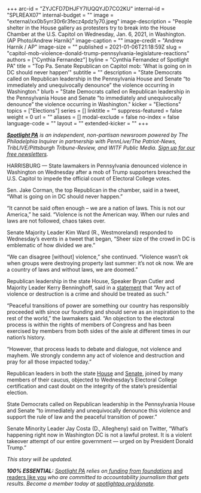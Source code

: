+++
arc-id = "ZYJCFD7DHJFY7IUQQYJD7CO2KU"
internal-id = "SPLREAX07"
internal-budget = ""
image = "external/xx0b5yrr30r6r3fecz4pdz1y70.jpeg"
image-description = "People shelter in the House gallery as protesters try to break into the House Chamber at the U.S. Capitol on Wednesday, Jan. 6, 2021, in Washington. (AP Photo/Andrew Harnik)"
image-caption = ""
image-credit = "Andrew Harnik / AP"
image-size = ""
published = 2021-01-06T21:18:59Z
slug = "capitol-mob-violence-donald-trump-pennsylvania-legislature-reactions"
authors = ["Cynthia Fernandez"]
byline = "Cynthia Fernandez of Spotlight PA"
title = "Top Pa. Senate Republican on Capitol mob: ‘What is going on in DC should never happen’"
subtitle = ""
description = "State Democrats called on Republican leadership in the Pennsylvania House and Senate “to immediately and unequivocally denounce” the violence occurring in Washington."
blurb = "State Democrats called on Republican leadership in the Pennsylvania House and Senate “to immediately and unequivocally denounce” the violence occurring in Washington."
kicker = "Elections"
topics = ["Elections"]
series = []
linktitle = ""
suppress-featured = false
weight = 0
url = ""
aliases = []
modal-exclude = false
no-index = false
language-code = ""
layout = ""
extended-kicker = ""
+++

<a href="https://www.spotlightpa.org/"><i><b>Spotlight PA</b></i></a><i> is an independent, non-partisan newsroom powered by The Philadelphia Inquirer in partnership with PennLive/The Patriot-News, TribLIVE/Pittsburgh Tribune-Review, and WITF Public Media. </i><a href="https://www.spotlightpa.org/newsletters"><i>Sign up for our free newsletters</i></a><i>.</i>

HARRISBURG — State lawmakers in Pennsylvania denounced violence in Washington on Wednesday after a mob of Trump supporters breached the U.S. Capitol to impede the official count of Electoral College votes.

Sen. Jake Corman, the top Republican in the chamber, said in a tweet, “What is going on in DC should never happen.”

“It cannot be said often enough – we are a nation of laws. This is not our America,” he said. “Violence is not the American way. When our rules and laws are not followed, chaos takes over.

Senate Majority Leader Kim Ward (R., Westmoreland) responded to Wednesday’s events in a tweet that began, “Sheer size of the crowd in DC is emblematic of how divided we are.”

<script src="https://www.spotlightpa.org/embed.js" async></script><div data-spl-embed-version="1" data-spl-src="https://www.spotlightpa.org/embeds/donate/?teaser_text=Spotlight%20PA%20provides%20essential%2C%20public-service%20journalism%20thanks%20to%20readers%20like%20you.%20Help%20us%20continue%20that%20work."></div>

“We can disagree [without] violence,” she continued. “Violence wasn’t ok when groups were destroying property last summer: it’s not ok now. We are a country of laws and without laws, we are doomed.”

Republican leadership in the state House, Speaker Bryan Cutler and Majority Leader Kerry Benninghoff, said in a <a href="https://twitter.com/PAHouseGOP/status/1346929458079559683" target=_blank>statement</a> that “Any act of violence or destruction is a crime and should be treated as such.”

“Peaceful transitions of power are something our country has responsibly proceeded with since our founding and should serve as an inspiration to the rest of the world,” the lawmakers said. “An objection to the electoral process is within the rights of members of Congress and has been exercised by members from both sides of the aisle at different times in our nation’s history.

“However, that process leads to debate and dialogue, not violence and mayhem. We strongly condemn any act of violence and destruction and pray for all those impacted today.”

Republican leaders in both the state <a href="https://www.spotlightpa.org/news/2020/12/pennsylvania-electors-republican-reject-congress-bryan-cutler/" target=_blank>House</a> and <a href="https://www.spotlightpa.org/news/2021/01/pennsylvania-senate-electoral-college-objection-donald-trump-joe-biden-2020-election/" target=_blank>Senate</a>, joined by many members of their caucus, objected to Wednesday’s Electoral College certification and cast doubt on the integrity of the state’s presidential election.

State Democrats called on Republican leadership in the Pennsylvania House and Senate “to immediately and unequivocally denounce this violence and support the rule of law and the peaceful transition of power.”

Senate Minority Leader Jay Costa (D., Allegheny) said on Twitter, “What’s happening right now in Washington DC is not a lawful protest. It is a violent takeover attempt of our entire government — urged on by President Donald Trump.”

<i>This story will be updated.</i>

<i><b>100% ESSENTIAL:</b></i><i> </i><a href="https://www.spotlightpa.org/"><i>Spotlight PA</i></a><i> relies on</i><a href="https://www.spotlightpa.org/support"><i> funding from foundations</i></a><i> </i><a href="https://www.spotlightpa.org/support">and readers like you</a><i> who are committed to accountability journalism that gets results. Become a member today at </i><a href="http://checkout.fundjournalism.org/memberform?org_id=spotlightpa&campaign=701f4000000TVuIAAW"><i>spotlightpa.org/donate</i></a><i>.</i>
